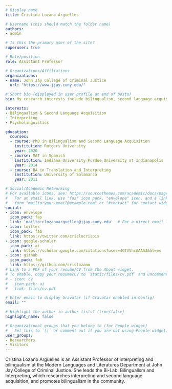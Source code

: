```yaml
---
# Display name
title: Cristina Lozano Argüelles

# Username (this should match the folder name)
authors:
- admin

# Is this the primary user of the site?
superuser: true

# Role/position
role: Assistant Professor

# Organizations/Affiliations
organizations:
- name: John Jay College of Criminal Justice
  url: "https://www.jjay.cuny.edu/"

# Short bio (displayed in user profile at end of posts)
bio: My research interests include bilingualism, second language acquisition, interpreting.

interests:
- Bilingualism & Second Language Acquisition
- Interpreting
- Psycholinguistics

education:
  courses:
  - course: PhD in Bilingualism and Second Language Acquisition
    institution: Rutgers University
    year: 2020
  - course: MAT in Spanish
    institution: Indiana University Purdue University at Indianapolis
    year: 2014
  - course: BA in Translation and Interpreting
    institution: University of Salamanca
    year: 2011

# Social/Academic Networking
# For available icons, see: https://sourcethemes.com/academic/docs/page-builder/#icons
#   For an email link, use "fas" icon pack, "envelope" icon, and a link in the
#   form "mailto:your-email@example.com" or "#contact" for contact widget.
social:
- icon: envelope
  icon_pack: fas
  link: 'mailto:clozanoarguelles@jjay.cuny.edu'  # For a direct email link, use "mailto:test@example.org".
- icon: twitter
  icon_pack: fab
  link: https://twitter.com/crislocrispis
- icon: google-scholar
  icon_pack: ai
  link: https://scholar.google.com/citations?user=4GTVVhcAAAAJ&hl=es
- icon: github
  icon_pack: fab
  link: https://github.com/crislozano
# Link to a PDF of your resume/CV from the About widget.
# To enable, copy your resume/CV to `static/files/cv.pdf` and uncomment the lines below.
# - icon: cv
#   icon_pack: ai
#   link: files/cv.pdf

# Enter email to display Gravatar (if Gravatar enabled in Config)
email: ""

# Highlight the author in author lists? (true/false)
highlight_name: false

# Organizational groups that you belong to (for People widget)
#   Set this to `[]` or comment out if you are not using People widget.
user_groups:
- Researchers
- Visitors
---
```


Cristina Lozano Argüelles is an Assistant Professor of interpreting and bilingualism at the Modern Languages and Literatures Department at John Jay College of Criminal Justice. She leads the Bi-Lab: Bilingualism and Interpreting, which researches interpreting and second language acquisition, and promotes bilingualism in the community.



